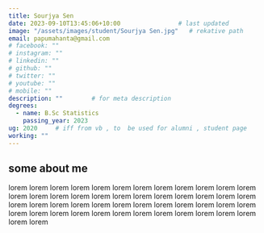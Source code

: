 ```yaml
---
title: Sourjya Sen                 
date: 2023-09-10T13:45:06+10:00                # last updated
image: "/assets/images/student/Sourjya Sen.jpg"   # rekative path 
email: papumahanta@gmail.com
# facebook: ""        
# instagram: ""
# linkedin: ""     
# github: ""              
# twitter: ""
# youtube: ""
# mobile: ""    
description: ""        # for meta description
degrees:
  - name: B.Sc Statistics            
    passing_year: 2023 
ug: 2020     # iff from vb , to  be used for alumni , student page
working: ""
---
```








## some about me
lorem lorem lorem lorem lorem lorem lorem lorem lorem lorem lorem lorem lorem lorem lorem lorem lorem lorem lorem lorem lorem lorem lorem lorem lorem lorem lorem lorem lorem lorem lorem lorem lorem lorem lorem lorem lorem lorem lorem lorem lorem lorem lorem lorem lorem lorem lorem lorem lorem lorem 